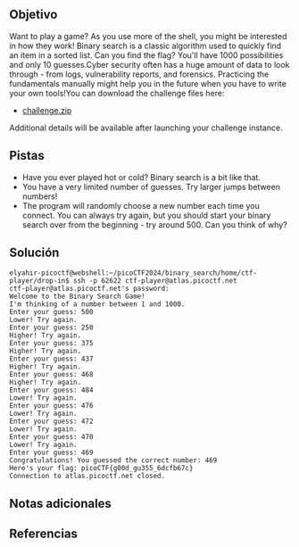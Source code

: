 ## Objetivo
Want to play a game? As you use more of the shell, you might be interested in how they work! Binary search is a classic algorithm used to quickly find an item in a sorted list. Can you find the flag? You'll have 1000 possibilities and only 10 guesses.Cyber security often has a huge amount of data to look through - from logs, vulnerability reports, and forensics. Practicing the fundamentals manually might help you in the future when you have to write your own tools!You can download the challenge files here:

- [challenge.zip](https://artifacts.picoctf.net/c_atlas/17/challenge.zip)

Additional details will be available after launching your challenge instance.

## Pistas
- Have you ever played hot or cold? Binary search is a bit like that.
- You have a very limited number of guesses. Try larger jumps between numbers!
- The program will randomly choose a new number each time you connect. You can always try again, but you should start your binary search over from the beginning - try around 500. Can you think of why?

## Solución
```
elyahir-picoctf@webshell:~/picoCTF2024/binary_search/home/ctf-player/drop-in$ ssh -p 62622 ctf-player@atlas.picoctf.net
ctf-player@atlas.picoctf.net's password: 
Welcome to the Binary Search Game!
I'm thinking of a number between 1 and 1000.
Enter your guess: 500
Lower! Try again.
Enter your guess: 250
Higher! Try again.
Enter your guess: 375
Higher! Try again.
Enter your guess: 437
Higher! Try again.
Enter your guess: 468
Higher! Try again.
Enter your guess: 484
Lower! Try again.
Enter your guess: 476
Lower! Try again.
Enter your guess: 472
Lower! Try again.
Enter your guess: 470
Lower! Try again.
Enter your guess: 469
Congratulations! You guessed the correct number: 469
Here's your flag: picoCTF{g00d_gu355_6dcfb67c}
Connection to atlas.picoctf.net closed.
```

## Notas adicionales


## Referencias

